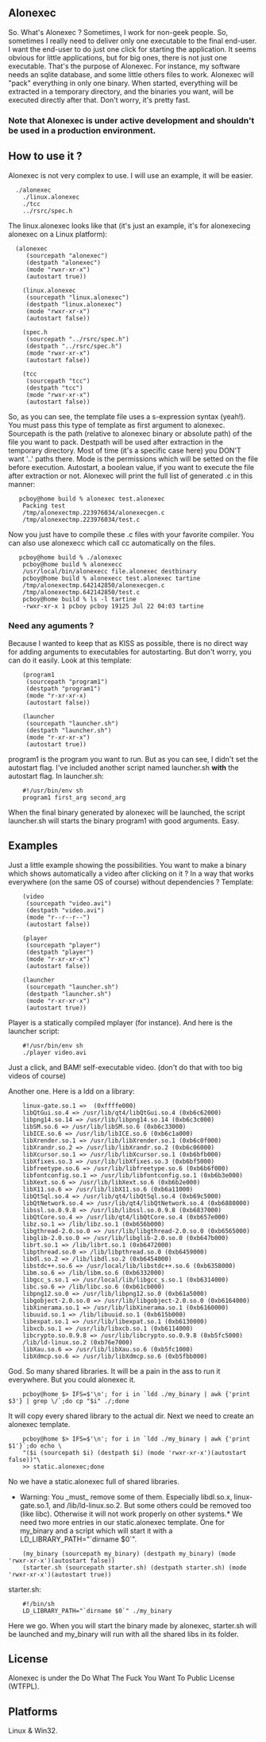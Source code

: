 Alonexec
--------

So. What's Alonexec ? Sometimes, I work for non-geek people. So,
sometimes I really need to deliver only one executable to the final
end-user. I want the end-user to do just one click for starting the
application. It seems obvious for little applications, but for big ones,
there is not just one executable. That's the purpose of Alonexec. For
instance, my software needs an sqlite database, and some little others
files to work. Alonexec will "pack" everything in only one binary. When
started, everything will be extracted in a temporary directory, and the
binaries you want, will be executed directly after that. Don't worry,
it's pretty fast.

### Note that Alonexec is under active development and shouldn't be used in a production environment.

How to use it ?
---------------

Alonexec is not very complex to use. I will use an example, it will be
easier.

      ./alonexec
        ./linux.alonexec
        ./tcc
        ../rsrc/spec.h

The linux.alonexec looks like that (it's just an example, it's for
alonexecing alonexec on a Linux platform):

      (alonexec
         (sourcepath "alonexec")
         (destpath "alonexec")
         (mode "rwxr-xr-x")
         (autostart true))

        (linux.alonexec
         (sourcepath "linux.alonexec")
         (destpath "linux.alonexec")
         (mode "rwxr-xr-x")
         (autostart false))

        (spec.h
         (sourcepath "../rsrc/spec.h")
         (destpath "../rsrc/spec.h")
         (mode "rwxr-xr-x")
         (autostart false))

        (tcc
         (sourcepath "tcc")
         (destpath "tcc")
         (mode "rwxr-xr-x")
         (autostart false))

So, as you can see, the template file uses a s-expression syntax
(yeah!). You must pass this type of template as first argument to
alonexec. Sourcepath is the path (relative to alonexec binary or
absolute path) of the file you want to pack. Destpath will be used after
extraction in the temporary directory. Most of time (it's a specific
case here) you DON'T want '..' paths there. Mode is the permissions
which will be setted on the file before execution. Autostart, a boolean
value, if you want to execute the file after extraction or not. Alonexec
will print the full list of generated .c in this manner:

       pcboy@home build % alonexec test.alonexec
        Packing test
        /tmp/alonexectmp.223976034/alonexecgen.c
        /tmp/alonexectmp.223976034/test.c

Now you just have to compile these .c files with your favorite compiler.
You can also use alonexecc which call cc automatically on the files.

       pcboy@home build % ./alonexec
        pcboy@home build % alonexecc
        /usr/local/bin/alonexecc file.alonexec destbinary
        pcboy@home build % alonexecc test.alonexec tartine
        /tmp/alonexectmp.642142850/alonexecgen.c
        /tmp/alonexectmp.642142850/test.c
        pcboy@home build % ls -l tartine
        -rwxr-xr-x 1 pcboy pcboy 19125 Jul 22 04:03 tartine

### Need any aguments ?

Because I wanted to keep that as KISS as possible, there is no direct
way for adding arguments to executables for autostarting. But don't
worry, you can do it easily. Look at this template:

        (program1
         (sourcepath "program1")
         (destpath "program1")
         (mode "r-xr-xr-x)
         (autostart false))

        (launcher
         (sourcepath "launcher.sh")
         (destpath "launcher.sh")
         (mode "r-xr-xr-x")
         (autostart true))

program1 is the program you want to run. But as you can see, I didn't
set the autostart flag. I've included another script named launcher.sh
**with** the autostart flag. In launcher.sh:

        #!/usr/bin/env sh
        program1 first_arg second_arg

When the final binary generated by alonexec will be launched, the script
launcher.sh will starts the binary program1 with good arguments. Easy.

Examples
--------

Just a little example showing the possibilities. You want to make a
binary which shows automatically a video after clicking on it ? In a way
that works everywhere (on the same OS of course) without dependencies ?
Template:

        (video
         (sourcepath "video.avi")
         (destpath "video.avi")
         (mode "r--r--r--")
         (autostart false))

        (player
         (sourcepath "player")
         (destpath "player")
         (mode "r-xr-xr-x")
         (autostart false))

        (launcher
         (sourcepath "launcher.sh")
         (destpath "launcher.sh")
         (mode "r-xr-xr-x")
         (autostart true))

Player is a statically compiled mplayer (for instance). And here is the
launcher script:

        #!/usr/bin/env sh
        ./player video.avi

Just a click, and BAM! self-executable video. (don't do that with too
big videos of course)

Another one. Here is a ldd on a library:

        linux-gate.so.1 =>  (0xffffe000)
        libQtGui.so.4 => /usr/lib/qt4/libQtGui.so.4 (0xb6c62000)
        libpng14.so.14 => /usr/lib/libpng14.so.14 (0xb6c3c000)
        libSM.so.6 => /usr/lib/libSM.so.6 (0xb6c33000)
        libICE.so.6 => /usr/lib/libICE.so.6 (0xb6c1a000)
        libXrender.so.1 => /usr/lib/libXrender.so.1 (0xb6c0f000)
        libXrandr.so.2 => /usr/lib/libXrandr.so.2 (0xb6c06000)
        libXcursor.so.1 => /usr/lib/libXcursor.so.1 (0xb6bfb000)
        libXfixes.so.3 => /usr/lib/libXfixes.so.3 (0xb6bf5000)
        libfreetype.so.6 => /usr/lib/libfreetype.so.6 (0xb6b6f000)
        libfontconfig.so.1 => /usr/lib/libfontconfig.so.1 (0xb6b3e000)
        libXext.so.6 => /usr/lib/libXext.so.6 (0xb6b2e000)
        libX11.so.6 => /usr/lib/libX11.so.6 (0xb6a11000)
        libQtSql.so.4 => /usr/lib/qt4/libQtSql.so.4 (0xb69c5000)
        libQtNetwork.so.4 => /usr/lib/qt4/libQtNetwork.so.4 (0xb6880000)
        libssl.so.0.9.8 => /usr/lib/libssl.so.0.9.8 (0xb6837000)
        libQtCore.so.4 => /usr/lib/qt4/libQtCore.so.4 (0xb657e000)
        libz.so.1 => /lib/libz.so.1 (0xb656b000)
        libgthread-2.0.so.0 => /usr/lib/libgthread-2.0.so.0 (0xb6565000)
        libglib-2.0.so.0 => /usr/lib/libglib-2.0.so.0 (0xb647b000)
        librt.so.1 => /lib/librt.so.1 (0xb6472000)
        libpthread.so.0 => /lib/libpthread.so.0 (0xb6459000)
        libdl.so.2 => /lib/libdl.so.2 (0xb6454000)
        libstdc++.so.6 => /usr/local/lib/libstdc++.so.6 (0xb6358000)
        libm.so.6 => /lib/libm.so.6 (0xb6332000)
        libgcc_s.so.1 => /usr/local/lib/libgcc_s.so.1 (0xb6314000)
        libc.so.6 => /lib/libc.so.6 (0xb61cb000)
        libpng12.so.0 => /usr/lib/libpng12.so.0 (0xb61a5000)
        libgobject-2.0.so.0 => /usr/lib/libgobject-2.0.so.0 (0xb6164000)
        libXinerama.so.1 => /usr/lib/libXinerama.so.1 (0xb6160000)
        libuuid.so.1 => /lib/libuuid.so.1 (0xb615b000)
        libexpat.so.1 => /usr/lib/libexpat.so.1 (0xb6130000)
        libxcb.so.1 => /usr/lib/libxcb.so.1 (0xb6114000)
        libcrypto.so.0.9.8 => /usr/lib/libcrypto.so.0.9.8 (0xb5fc5000)
        /lib/ld-linux.so.2 (0xb76e7000)
        libXau.so.6 => /usr/lib/libXau.so.6 (0xb5fc1000)
        libXdmcp.so.6 => /usr/lib/libXdmcp.so.6 (0xb5fbb000)

God. So many shared libraries. It will be a pain in the ass to run it
everywhere. But you could alonexec it.

        pcboy@home $> IFS=$'\n'; for i in `ldd ./my_binary | awk {'print $3'} | grep \/`;do cp "$i" ./;done

It will copy every shared library to the actual dir. Next we need to
create an alonexec template.

        pcboy@home $> IFS=$'\n'; for i in `ldd ./my_binary | awk {'print $1'}`;do echo \
        "($i (sourcepath $i) (destpath $i) (mode 'rwxr-xr-x')(autostart false))"\
        >> static.alonexec;done

No we have a static.alonexec full of shared libraries.

-   Warning: You \_must\_ remove some of them. Especially libdl.so.x,
    linux-gate.so.1, and /lib/ld-linux.so.2. But some others could be
    removed too (like libc). Otherwise it will not work properly on
    other systems.\* We need two more entries in our static.alonexec
    template. One for my\_binary and a script which will start it with a
    LD\_LIBRARY\_PATH="\`dirname \$0\`".

<!-- -->

        (my_binary (sourcepath my_binary) (destpath my_binary) (mode 'rwxr-xr-x')(autostart false))
        (starter.sh (sourcepath starter.sh) (destpath starter.sh) (mode 'rwxr-xr-x')(autostart true))

starter.sh:

        #!/bin/sh
        LD_LIBRARY_PATH="`dirname $0`" ./my_binary

Here we go. When you will start the binary made by alonexec, starter.sh
will be launched and my\_binary will run with all the shared libs in its
folder.

License
-------

Alonexec is under the Do What The Fuck You Want To Public License
(WTFPL).

Platforms
---------

Linux & Win32.

